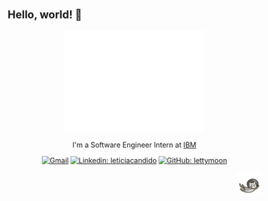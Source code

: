 ## Hello, world! 👋
<div align="center">

<img width="280" src="dog-hello.gif" />

I'm a Software Engineer Intern at [IBM](https://www.ibm.com/us-en?lnk=m)

[![Gmail](https://img.shields.io/twitter/url?label=email&logo=gmail&style=social&url=http%3A%2F%2Fmailto%3Astephanyn7%40gmail.com)](mailto:leticiahcandido@gmail.com)
[![Linkedin: leticiacandido](https://img.shields.io/badge/-leticiahcandido-blue?style=flat-square&logo=Linkedin&logoColor=white&link=https://www.linkedin.com/in/leticiahcandido/)](https://www.linkedin.com/in/letty25/)
[![GitHub: lettymoon](https://img.shields.io/github/followers/lettymoon?label=follow&style=social)](https://github.com/lettymoon)
</div>

<div align="right">
    <img src="cat2.gif" width="50">
</div>
